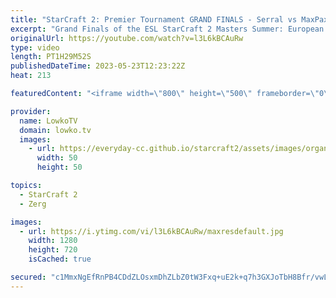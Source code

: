 ```yaml
---
title: "StarCraft 2: Premier Tournament GRAND FINALS - Serral vs MaxPax! (Best-of-7)"
excerpt: "Grand Finals of the ESL StarCraft 2 Masters Summer: European regionals. This is a best-of-7 series of top level StarCraft 2 between Serral (Zerg) and MaxPax (Protoss). The number 1 Protoss and Zerg player in the world at the moment. Support my work: https://patreon.com/lowkotv Lowko Merch: https://lowko.shop"
originalUrl: https://youtube.com/watch?v=l3L6kBCAuRw
type: video
length: PT1H29M52S
publishedDateTime: 2023-05-23T12:23:22Z
heat: 213

featuredContent: "<iframe width=\"800\" height=\"500\" frameborder=\"0\" src=\"https://www.youtube.com/embed/l3L6kBCAuRw\" allow=\"accelerometer; autoplay; encrypted-media; gyroscope; picture-in-picture\" allowfullscreen></iframe>"

provider:
  name: LowkoTV
  domain: lowko.tv
  images:
    - url: https://everyday-cc.github.io/starcraft2/assets/images/organizations/lowko.tv-50x50.jpg
      width: 50
      height: 50

topics:
  - StarCraft 2
  - Zerg

images:
  - url: https://i.ytimg.com/vi/l3L6kBCAuRw/maxresdefault.jpg
    width: 1280
    height: 720
    isCached: true

secured: "c1MmxNgEfRnPB4CDdZLOsxmDhZLbZ0tW3Fxq+uE2k+q7h3GXJoTbH8Bfr/vwLoKF4N6jv4trVqASK3Z//YmmT3AAPACu0XWfuxdhoeMQZq8DhsMN9iKIqGavKH+tvL8ZkJRKIoew9iGJlMejlmTqJE+gyWPn+GSjLsU3jJ5A7/gu2mWcLAWxyklvTREzT7hqIReEfbxhCWnmpsy+HAXjLNnA69v/kDia0qq3QaXt967hcmBBjD6n0EWHGiof75qEbeTwZk3BdVwSnJ59diPMPGpGUo8hEM12I6VUcdnfwIquV1+WGXF1ooSZDamsmE/YlwdLE5jdXQ0Fz2B2Uo/sVYSR5m6AbZiYZL6reaOWg8mCkrZw0F/qlz9+k0TE1j8RSS4uJPnRPBjfqbTCz/hFLQbxAxgEpRnqGZ06ZPyk9Fi2RTIw+Spa7fO5xtdjWzAz;rXqnduieEXwIQJ90cXiAAg=="
---
```


